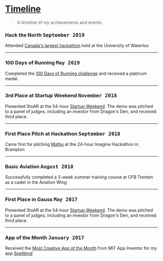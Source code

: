 # [Timeline](https://www.param.me/timeline)
> A timeline of my achievements and events

### Hack the North <kbd>September 2019</kbd>

Attended [Canada's largest hackathon](https://hackthenorth.com/) held at the University of Waterloo
___

### 100 Days of Running <kbd>May 2019</kbd>

Completed the [100 Days of Running challenge](https://100daysofrunning.in/) and received a platinum medal.
___

### 3rd Place at Startup Weekend <kbd>November 2018</kbd>

Presented StoAR at the 54-hour [Startup Weekend](https://bit.ly/2QMCQOf). The demo was pitched to a panel of judges, including an investor from Dragon's Den, and received third place.
___

### First Place Pitch at Hackathon <kbd>September 2018</kbd>

Came first for pitching [Mathu](https://mathu.cf) at the 24-hour Imagine Hackathon in Brampton
___

### Basic Aviation <kbd>August 2018</kbd>

Successfully completed a 3-week summer training course at CFB Trenton as a cadet in the Aviation Wing
___

### First Place in Gauss <kbd>May 2017</kbd>

Presented StoAR at the 54-hour [Startup Weekend](https://bit.ly/2QMCQOf). The demo was pitched to a panel of judges, including an investor from Dragon's Den, and received third place.
___

### App of the Month <kbd>January 2017</kbd>

Received the [Most Creative App of the Month](https://web.archive.org/web/20170204071134/http://appinventor.mit.edu/explore/app-month-gallery.html) from MIT App Inventor for my app [Spellbind](https://go.param.me/spellbind)
